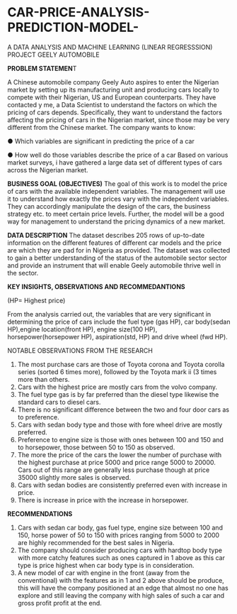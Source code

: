 # CAR-PRICE-ANALYSIS-PREDICTION-MODEL-


A DATA ANALYSIS AND MACHINE LEARNING (LINEAR REGRESSSION) PROJECT GEELY AUTOMOBILE 


**PROBLEM STATEMEN**T


A Chinese automobile company Geely Auto aspires to enter the Nigerian market by setting up its manufacturing unit and producing cars locally to compete with their Nigerian, US and European counterparts.
They have contacted y me, a Data Scientist to understand the factors on which the pricing of cars depends. Specifically, they want to understand the factors affecting the pricing of cars in the Nigerian market, since those may be very different from the Chinese market. 
The company wants to know:

●	Which variables are significant in predicting the price of a car

●	How well do those variables describe the price of a car
Based on various market surveys, i have gathered a large data set of different types of cars across the Nigerian market.

**BUSINESS GOAL (OBJECTIVES)**
The goal of this work is to model the price of cars with the available independent variables. The management will use it to understand how exactly the prices vary with the independent variables. They can accordingly manipulate the design of the cars, the business strategy etc. to meet certain price levels. Further, the model will be a good way for management to understand the pricing dynamics of a new market.

**DATA DESCRIPTION**
The dataset describes 205 rows of up-to-date information on the different features of different car models and  the price are which they are pad for in Nigeria as provided. The dataset was collected to gain a better understanding of the status of the automobile sector sector and provide an instrument that will enable Geely automobile thrive well in the sector.

**KEY INSIGHTS, OBSERVATIONS AND RECOMMEDANTIONS** 

(HP= Highest price)

From the analysis carried out, the variables that are very significant in determining the price of cars include the fuel type (gas HP), car body(sedan HP),engine location(front HP), engine size(100 HP), horsepower(horsepower HP), aspiration(std, HP) and  drive wheel (fwd HP).

NOTABLE OBSERVATIONS FROM THE RESEARCH
1. The most purchase cars are those of Toyota corona and Toyota corolla series (sorted 6 times more), followed by the Toyota mark ii (3 times more than others.
2. Cars with the highest price are mostly cars from the volvo company.
3. The fuel type gas is by far preferred than the diesel type likewise the standard cars to diesel cars.
4. There is no significant difference between the two and four door cars as to preference.
5. Cars with sedan body type and those with fore wheel drive are mostly preferred.
6. Preference to engine size is those with ones between 100 and 150 and to horsepower, those between 50 to 150 as observed.
7. The more the price of the cars the lower the number of purchase with the highest purchase at price 5000 and price range 5000 to 20000. Cars out of this range are generally less purchase though at price 35000 slightly more sales is observed.
8. Cars with sedan bodies are consistently preferred even with increase in price.
9. There is increase in price with the increase in horsepower.

**RECOMMENDATIONS**
1. Cars with sedan car body, gas fuel type, engine size between 100 and 150, horse power of 50 to 150 with prices ranging from 5000 to 2000 are highly recommended for the best sales in Nigeria.
2. The company should consider producing cars with hardtop body type with more catchy features such as ones captured in 1 above as this car type is price highest when car body type is in consideration.
3. A new model of car  with engine in the front (away from the conventional) with the features as in 1 and 2 above should be produce, this will  have the company positioned at an edge that almost no one has explore and still leaving the company with high sales of such a car and gross profit profit at the end.
 
